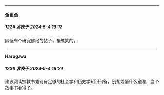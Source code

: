 ﻿
*****

####  鱼鱼鱼  
##### 122#       发表于 2024-5-4 16:12

隔壁有个研究佛经的帖子，挺搞笑的。


*****

####  Harugawa  
##### 123#       发表于 2024-5-4 16:29

建议阅读宗教书籍前有足够的社会学和历史学知识储备，别想着悟什么道理，当个故事书看得了。


